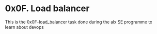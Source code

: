 # 0x0F. Load balancer
This is the 0x0F-load_balancer task done during the alx SE programme to learn about devops
